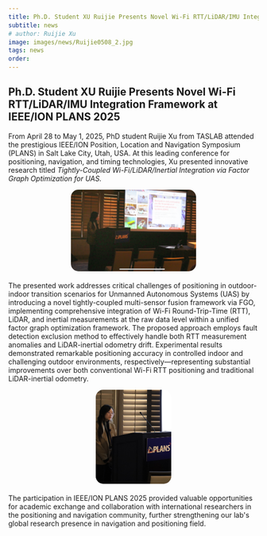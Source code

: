 ```yaml
---
title: Ph.D. Student XU Ruijie Presents Novel Wi-Fi RTT/LiDAR/IMU Integration Framework at IEEE/ION PLANS 2025
subtitle: news
# author: Ruijie Xu
image: images/news/Ruijie0508_2.jpg
tags: news
order: 
---
```


## Ph.D. Student XU Ruijie Presents Novel Wi-Fi RTT/LiDAR/IMU Integration Framework at IEEE/ION PLANS 2025

From April 28 to May 1, 2025, PhD student Ruijie Xu from TASLAB attended the prestigious IEEE/ION Position, Location and Navigation Symposium (PLANS) in Salt Lake City, Utah, USA. At this leading conference for positioning, navigation, and timing technologies, Xu presented innovative research titled *Tightly-Coupled Wi-Fi/LiDAR/Inertial Integration via Factor Graph Optimization for UAS.*

<div style="text-align: center; margin-bottom: 20px; display: flex; justify-content: center; gap: 20px;">
  <img src="https://github.com/PolyU-TASLAB/polyu-taslab.github.io/raw/main/images/news/Ruijie0508_1.png" alt="Banner" 
       style="width: 50%; height: auto; object-fit: cover; border-radius: 15px;">
</div>

The presented work addresses critical challenges of positioning in outdoor-indoor transition scenarios for Unmanned Autonomous Systems (UAS) by introducing a novel tightly-coupled multi-sensor fusion framework via FGO, implementing comprehensive integration of Wi-Fi Round-Trip-Time (RTT), LiDAR, and inertial measurements at the raw data level within a unified factor graph optimization framework. The proposed approach employs fault detection exclusion method to effectively handle both RTT measurement anomalies and LiDAR-inertial odometry drift. Experimental results demonstrated remarkable positioning accuracy in controlled indoor and challenging outdoor environments, respectively—representing substantial improvements over both conventional Wi-Fi RTT positioning and traditional LiDAR-inertial odometry.

<div style="text-align: center; margin-bottom: 20px; display: flex; justify-content: center; gap: 20px;">
  <img src="https://github.com/PolyU-TASLAB/polyu-taslab.github.io/raw/main/images/news/Ruijie0508_2.jpg" alt="Banner" 
       style="width: 30%; height: auto; object-fit: cover; border-radius: 15px;">
</div>

The participation in IEEE/ION PLANS 2025 provided valuable opportunities for academic exchange and collaboration with international researchers in the positioning and navigation community, further strengthening our lab's global research presence in navigation and positioning field.

